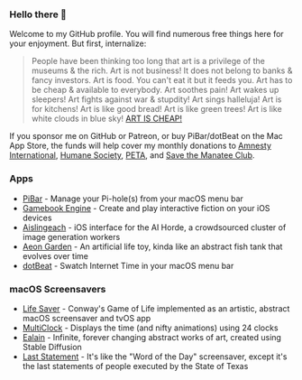 ### Hello there 👋

Welcome to my GitHub profile. You will find numerous free things here for your enjoyment. But first, internalize:

> People have been thinking too long that art is a privilege of the museums & the rich. Art is not business! It does not belong to banks & fancy investors. Art is food. You can't eat it but it feeds you. Art has to be cheap & available to everybody. Art soothes pain! Art wakes up sleepers! Art fights against war & stupdity! Art sings halleluja! Art is for kitchens! Art is like good bread! Art is like green trees! Art is like white clouds in blue sky! [ART IS CHEAP!](https://breadandpuppet.org/cheap-art/why-cheap-art-manifesto)

If you sponsor me on GitHub or Patreon, or buy PiBar/dotBeat on the Mac App Store, the funds will help cover my monthly donations to [Amnesty International](https://www.amnesty.org/en/), [Humane Society](https://www.humanesociety.org), [PETA](https://www.peta.org), and [Save the Manatee Club](https://www.savethemanatee.org).

### Apps
* [PiBar](https://github.com/amiantos/pibar) - Manage your Pi-hole(s) from your macOS menu bar
* [Gamebook Engine](https://github.com/amiantos/gamebookengine) - Create and play interactive fiction on your iOS devices
* [Aislingeach](https://github.com/amiantos/aislingeach) - iOS interface for the AI Horde, a crowdsourced cluster of image generation workers
* [Aeon Garden](https://github.com/amiantos/aeongarden) - An artificial life toy, kinda like an abstract fish tank that evolves over time
* [dotBeat](https://github.com/amiantos/dotbeat) - Swatch Internet Time in your macOS menu bar

### macOS Screensavers
- [Life Saver](https://github.com/amiantos/lifesaver) - Conway's Game of Life implemented as an artistic, abstract macOS screensaver and tvOS app
- [MultiClock](https://github.com/amiantos/multiclock) - Displays the time (and nifty animations) using 24 clocks
- [Ealain](https://github.com/amiantos/ealain) - Infinite, forever changing abstract works of art, created using Stable Diffusion
- [Last Statement](https://github.com/amiantos/last-statement) - It's like the "Word of the Day" screensaver, except it's the last statements of people executed by the State of Texas
